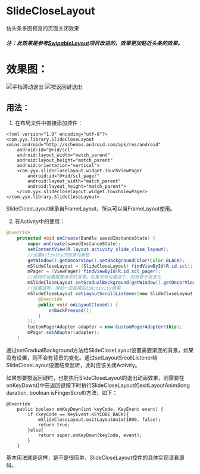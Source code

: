 # SlideCloseLayout
仿头条多图预览的页面关闭效果

##### 注：此效果是参考[SwipableLayout](https://github.com/SerhatSurguvec/SwipableLayout)项目改进的，效果更加贴近头条的效果。

# 效果图：
![手指滑动退出](https://github.com/xingxing-yan/SlideCloseLayout/blob/master/git/finger_exit.gif)
![按返回键退出](https://github.com/xingxing-yan/SlideCloseLayout/blob/master/git/back_exit.gif)

## 用法：
1. 在布局文件中直接添加控件：
```
<?xml version="1.0" encoding="utf-8"?>
<com.yyx.library.SlideCloseLayout xmlns:android="http://schemas.android.com/apk/res/android"
    android:id="@+id/scl"
    android:layout_width="match_parent"
    android:layout_height="match_parent"
    android:orientation="vertical">
    <com.yyx.slidecloselayout.widget.TouchViewPager
        android:id="@+id/scl_pager"
        android:layout_width="match_parent"
        android:layout_height="match_parent">
    </com.yyx.slidecloselayout.widget.TouchViewPager>
</com.yyx.library.SlideCloseLayout>
```
SlideCloseLayout继承自FrameLayout，所以可以当FrameLayout使用。

2. 在Activity中的使用：
```Java
@Override
    protected void onCreate(Bundle savedInstanceState) {
        super.onCreate(savedInstanceState);
        setContentView(R.layout.activity_slide_close_layout);
        //设置activity的背景为黑色
        getWindow().getDecorView().setBackgroundColor(Color.BLACK);
        mSlideCloseLayout = (SlideCloseLayout) findViewById(R.id.scl);
        mPager = (ViewPager) findViewById(R.id.scl_pager);
        //给控件设置需要渐变的背景。如果没有设置这个，则背景不会变化
        mSlideCloseLayout.setGradualBackground(getWindow().getDecorView().getBackground());
        //设置监听，滑动一定距离后让Activity结束
        mSlideCloseLayout.setLayoutScrollListener(new SlideCloseLayout.LayoutScrollListener() {
            @Override
            public void onLayoutClosed() {
                onBackPressed();
            }
        });
        CustomPagerAdapter adapter = new CustomPagerAdapter(this);
        mPager.setAdapter(adapter);
    }
```
通过setGradualBackground方法给SlideCloseLayout设置需要渐变的背景，如果没有设置，则不会有背景的变化。通过setLayoutSrcollListener给SlideCloseLayout设置结束监听，此时应该关闭Activity。

如果想要按返回键时，也能执行SlideCloseLayout的退出动画效果，则需要在onKeyDown()中在返回键按下时执行SlideCloseLayout的exitLayoutAnim(long duration, boolean isFingerScroll)方法，如下：
```
@Override
    public boolean onKeyDown(int keyCode, KeyEvent event) {
        if (keyCode == KeyEvent.KEYCODE_BACK){
            mSlideCloseLayout.exitLayoutAnim(1000, false);
            return true;
        }else{
            return super.onKeyDown(keyCode, event);
        }
    }
```
基本用法就是这样，是不是很简单，SlideCloseLayout控件的具体实现请看源码。
